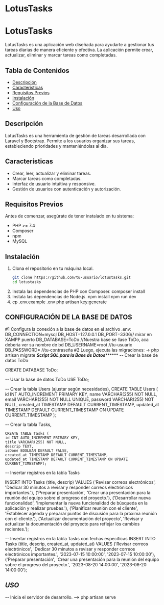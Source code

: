 # LotusTasks
# LotusTasks

LotusTasks es una aplicación web diseñada para ayudarte a gestionar tus tareas diarias de manera eficiente y efectiva. La aplicación permite crear, actualizar, eliminar y marcar tareas como completadas.

## Tabla de Contenidos

- [Descripción](#descripción)
- [Características](#características)
- [Requisitos Previos](#requisitos-previos)
- [Instalación](#instalación)
- [Configuración de la Base de Datos](#configuración-de-la-base-de-datos)
- [Uso](#uso)

## Descripción

LotusTasks es una herramienta de gestión de tareas desarrollada con Laravel y Bootstrap. Permite a los usuarios organizar sus tareas, estableciendo prioridades y manteniéndolas al día.

## Características

- Crear, leer, actualizar y eliminar tareas.
- Marcar tareas como completadas.
- Interfaz de usuario intuitiva y responsive.
- Gestión de usuarios con autenticación y autorización.

## Requisitos Previos

Antes de comenzar, asegúrate de tener instalado en tu sistema:

- PHP >= 7.4
- Composer
- npm
- MySQL

## Instalación

1. Clona el repositorio en tu máquina local.
   ```bash
   git clone https://github.com/tu-usuario/lotustasks.git
   cd lotustasks
   
2. Instala las dependencias de PHP con Composer.
   composer install
3. Instala las dependencias de Node.js.
      npm install
      npm run dev
4. cp .env.example .env
    php artisan key:generate

## CONFIGURACIÓN DE LA BASE DE DATOS
#1 Configura la conexión a la base de datos en el archivo .env:
DB_CONNECTION=mysql
DB_HOST=127.0.0.1
DB_PORT=3306// mirar en XAMPP puerto 
DB_DATABASE=ToDo //Nuestra base se llase ToDo, aca deberia ver su nombre de bd
DB_USERNAME=root //tu-usuario
DB_PASSWORD=      //tu-contraseña
#2 Luego, ejecuta las migraciones:
-> php artisan migrate
*************Script SQL para la Base de Datos*******************
-- Crear la base de datos ToDo

CREATE DATABASE ToDo;

-- Usar la base de datos ToDo
USE ToDo;

-- Crear la tabla Users (ajustar según necesidades), 
CREATE TABLE Users (
id INT AUTO_INCREMENT PRIMARY KEY,
name VARCHAR(255) NOT NULL,
email VARCHAR(255) NOT NULL UNIQUE,
password VARCHAR(255) NOT NULL,
created_at TIMESTAMP DEFAULT CURRENT_TIMESTAMP,
updated_at TIMESTAMP DEFAULT CURRENT_TIMESTAMP ON UPDATE CURRENT_TIMESTAMP
);

-- Crear la tabla Tasks,

    CREATE TABLE Tasks (
    id INT AUTO_INCREMENT PRIMARY KEY,
    title VARCHAR(255) NOT NULL,
    descrip TEXT,
    isDone BOOLEAN DEFAULT FALSE,
    created_at TIMESTAMP DEFAULT CURRENT_TIMESTAMP,
    updated_at TIMESTAMP DEFAULT CURRENT_TIMESTAMP ON UPDATE CURRENT_TIMESTAMP);



-- Insertar registros en la tabla Tasks


INSERT INTO Tasks (title, descrip) VALUES
('Revisar correos electrónicos', 'Dedicar 30 minutos a revisar y responder correos electrónicos importantes.'),
('Preparar presentación', 'Crear una presentación para la reunión del equipo sobre el progreso del proyecto.'),
('Desarrollar nueva funcionalidad', 'Implementar la nueva funcionalidad de búsqueda en la aplicación y realizar pruebas.'),
('Planificar reunión con el cliente', 'Establecer agenda y preparar puntos de discusión para la próxima reunión con el cliente.'),
('Actualizar documentación del proyecto', 'Revisar y actualizar la documentación del proyecto para reflejar los cambios recientes.');



-- Insertar registros en la tabla Tasks con fechas específicas
INSERT INTO Tasks (title, descrip, created_at, updated_at) VALUES
('Revisar correos electrónicos', 'Dedicar 30 minutos a revisar y responder correos electrónicos importantes.', '2023-07-15 10:00:00', '2023-07-15 10:00:00'),
('Preparar presentación', 'Crear una presentación para la reunión del equipo sobre el progreso del proyecto.', '2023-08-20 14:00:00', '2023-08-20 14:00:00');


## *USO*
-- Inicia el servidor de desarrollo.
--> php artisan serve
